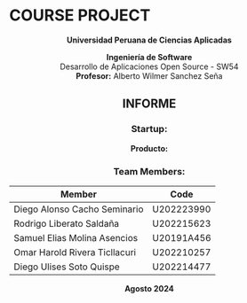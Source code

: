 # **COURSE PROJECT**  
<p align="center"><strong>Universidad Peruana de Ciencias Aplicadas</strong></p>

<p align="center"><strong>Ingeniería de Software</strong><br>
Desarrollo de Aplicaciones Open Source - SW54 <br>
<strong>Profesor:</strong> Alberto Wilmer Sanchez Seña</p>


<h2 align="center">INFORME</h2>

<h3 align="center">Startup:</h3>
<p align="center"><strong>Producto:</strong> </p>

<h3 align="center">Team Members:</h3>

<div align="center">

| **Member**                           | **Code**     |
|--------------------------------------|--------------|
| Diego Alonso Cacho Seminario      | U202223990  |
| Rodrigo Liberato Saldaña       | U202215623   |
| Samuel Elias Molina Asencios     | U20191A456   |
| Omar Harold Rivera Ticllacuri      | U202210257   |
| Diego Ulises Soto Quispe     | U202214477   |

</div>

<p align="center"><strong>Agosto 2024</strong></p>
